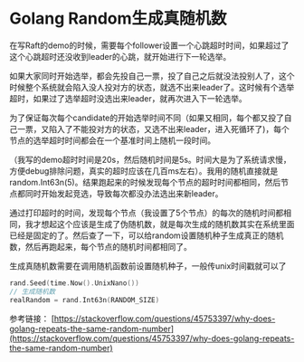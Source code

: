 # Golang Random生成真随机数

在写Raft的demo的时候，需要每个follower设置一个心跳超时时间，如果超过了这个心跳超时还没收到leader的心跳，就开始进行下一轮选举。

如果大家同时开始选举，都会先投自己一票，投了自己之后就没法投别人了，这个时候整个系统就会陷入没人投对方的状态，就选不出来leader了。这时候有个选举超时，如果过了选举超时没选出来leader，就再次进入下一轮选举。

为了保证每次每个candidate的开始选举时间不同（如果又相同，每个都又投了自己一票，又陷入了不能投对方的状态，又选不出来leader，进入死循环了)，每个节点的选举超时时间都会在一个基准时间上随机一段时间。

（我写的demo超时时间是20s，然后随机时间是5s。时间大是为了系统请求慢，方便debug排除问题，真实的超时应该在几百ms左右）。我用的随机直接就是random.Int63n(5)。结果跑起来的时候发现每个节点的超时时间都相同，然后节点都同时开始发起竞选，导致每次都没办法选出来新leader。

通过打印超时的时间，发现每个节点（我设置了5个节点）的每次的随机时间都相同，我才想起这个应该是生成了伪随机数，就是每次生成的随机数其实在系统里面已经是固定的了。然后查了一下，可以给random设置随机种子生成真正的随机数，然后再跑起来，每个节点的随机时间都相同了。

生成真随机数需要在调用随机函数前设置随机种子，一般传unix时间戳就可以了
``` go
rand.Seed(time.Now().UnixNano())
// 生成随机数
realRandom = rand.Int63n(RANDOM_SIZE)
```

参考链接：
[https://stackoverflow.com/questions/45753397/why-does-golang-repeats-the-same-random-number](https://stackoverflow.com/questions/45753397/why-does-golang-repeats-the-same-random-number)
